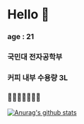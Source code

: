 # Hello 👋
### age : 21
### 국민대 전자공학부
### 커피 내부 수용량 3L
### 🤬🤬🤬🤬🤬🤬🤬

[![Anurag's github stats](https://github-readme-stats.vercel.app/api?username=junmin-Chang)](https://github.com/anuraghazra/github-readme-stats)

